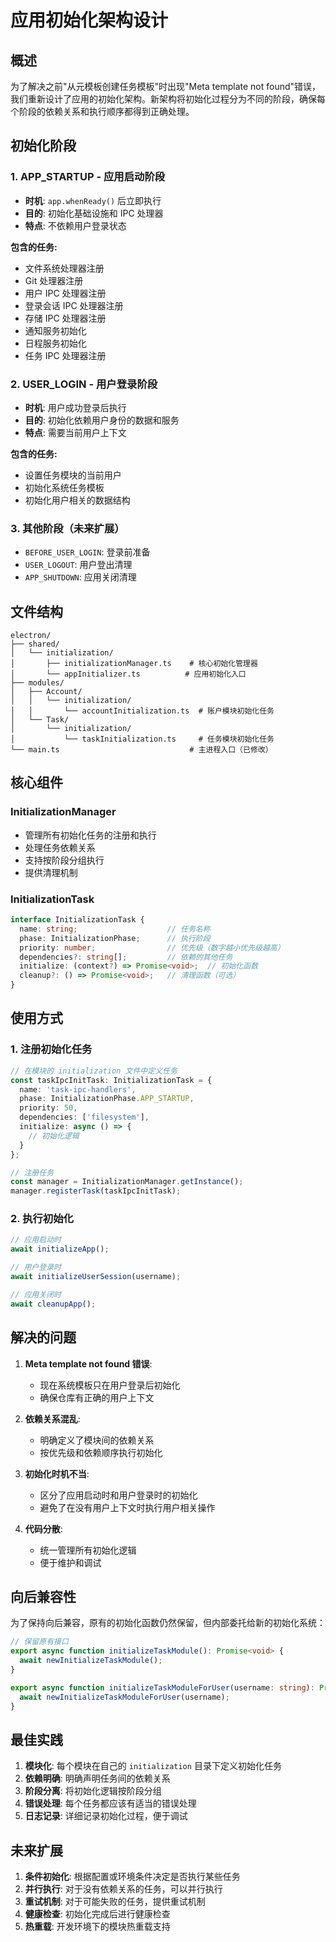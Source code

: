 # 应用初始化架构设计

## 概述

为了解决之前"从元模板创建任务模板"时出现"Meta template not found"错误，我们重新设计了应用的初始化架构。新架构将初始化过程分为不同的阶段，确保每个阶段的依赖关系和执行顺序都得到正确处理。

## 初始化阶段

### 1. APP_STARTUP - 应用启动阶段
- **时机**: `app.whenReady()` 后立即执行
- **目的**: 初始化基础设施和 IPC 处理器
- **特点**: 不依赖用户登录状态

**包含的任务:**
- 文件系统处理器注册
- Git 处理器注册
- 用户 IPC 处理器注册
- 登录会话 IPC 处理器注册
- 存储 IPC 处理器注册
- 通知服务初始化
- 日程服务初始化
- 任务 IPC 处理器注册

### 2. USER_LOGIN - 用户登录阶段
- **时机**: 用户成功登录后执行
- **目的**: 初始化依赖用户身份的数据和服务
- **特点**: 需要当前用户上下文

**包含的任务:**
- 设置任务模块的当前用户
- 初始化系统任务模板
- 初始化用户相关的数据结构

### 3. 其他阶段（未来扩展）
- `BEFORE_USER_LOGIN`: 登录前准备
- `USER_LOGOUT`: 用户登出清理
- `APP_SHUTDOWN`: 应用关闭清理

## 文件结构

```
electron/
├── shared/
│   └── initialization/
│       ├── initializationManager.ts    # 核心初始化管理器
│       └── appInitializer.ts          # 应用初始化入口
├── modules/
│   ├── Account/
│   │   └── initialization/
│   │       └── accountInitialization.ts  # 账户模块初始化任务
│   └── Task/
│       └── initialization/
│           └── taskInitialization.ts     # 任务模块初始化任务
└── main.ts                             # 主进程入口（已修改）
```

## 核心组件

### InitializationManager
- 管理所有初始化任务的注册和执行
- 处理任务依赖关系
- 支持按阶段分组执行
- 提供清理机制

### InitializationTask
```typescript
interface InitializationTask {
  name: string;                    // 任务名称
  phase: InitializationPhase;      // 执行阶段
  priority: number;                // 优先级（数字越小优先级越高）
  dependencies?: string[];         // 依赖的其他任务
  initialize: (context?) => Promise<void>;  // 初始化函数
  cleanup?: () => Promise<void>;   // 清理函数（可选）
}
```

## 使用方式

### 1. 注册初始化任务
```typescript
// 在模块的 initialization 文件中定义任务
const taskIpcInitTask: InitializationTask = {
  name: 'task-ipc-handlers',
  phase: InitializationPhase.APP_STARTUP,
  priority: 50,
  dependencies: ['filesystem'],
  initialize: async () => {
    // 初始化逻辑
  }
};

// 注册任务
const manager = InitializationManager.getInstance();
manager.registerTask(taskIpcInitTask);
```

### 2. 执行初始化
```typescript
// 应用启动时
await initializeApp();

// 用户登录时
await initializeUserSession(username);

// 应用关闭时
await cleanupApp();
```

## 解决的问题

1. **Meta template not found 错误**: 
   - 现在系统模板只在用户登录后初始化
   - 确保仓库有正确的用户上下文

2. **依赖关系混乱**: 
   - 明确定义了模块间的依赖关系
   - 按优先级和依赖顺序执行初始化

3. **初始化时机不当**: 
   - 区分了应用启动时和用户登录时的初始化
   - 避免了在没有用户上下文时执行用户相关操作

4. **代码分散**: 
   - 统一管理所有初始化逻辑
   - 便于维护和调试

## 向后兼容性

为了保持向后兼容，原有的初始化函数仍然保留，但内部委托给新的初始化系统：

```typescript
// 保留原有接口
export async function initializeTaskModule(): Promise<void> {
  await newInitializeTaskModule();
}

export async function initializeTaskModuleForUser(username: string): Promise<void> {
  await newInitializeTaskModuleForUser(username);
}
```

## 最佳实践

1. **模块化**: 每个模块在自己的 `initialization` 目录下定义初始化任务
2. **依赖明确**: 明确声明任务间的依赖关系
3. **阶段分离**: 将初始化逻辑按阶段分组
4. **错误处理**: 每个任务都应该有适当的错误处理
5. **日志记录**: 详细记录初始化过程，便于调试

## 未来扩展

1. **条件初始化**: 根据配置或环境条件决定是否执行某些任务
2. **并行执行**: 对于没有依赖关系的任务，可以并行执行
3. **重试机制**: 对于可能失败的任务，提供重试机制
4. **健康检查**: 初始化完成后进行健康检查
5. **热重载**: 开发环境下的模块热重载支持
